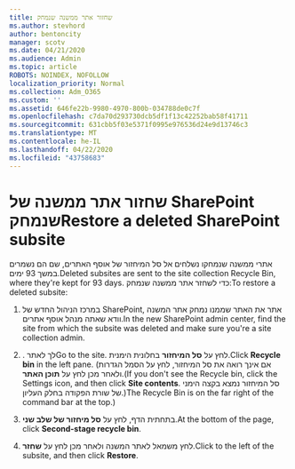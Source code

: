```yaml
---
title: שחזור אתר ממשנה שנמחק
ms.author: stevhord
author: bentoncity
manager: scotv
ms.date: 04/21/2020
ms.audience: Admin
ms.topic: article
ROBOTS: NOINDEX, NOFOLLOW
localization_priority: Normal
ms.collection: Adm_O365
ms.custom: ''
ms.assetid: 646fe22b-9980-4970-800b-034788de0c7f
ms.openlocfilehash: c7da70d293730dcb5df1f13c42252bab58f41711
ms.sourcegitcommit: 631cbb5f03e5371f0995e976536d24e9d13746c3
ms.translationtype: MT
ms.contentlocale: he-IL
ms.lasthandoff: 04/22/2020
ms.locfileid: "43758683"
---
```

# <a name="restore-a-deleted-sharepoint-subsite"></a><span data-ttu-id="e7504-102">שחזור אתר ממשנה של SharePoint שנמחק</span><span class="sxs-lookup"><span data-stu-id="e7504-102">Restore a deleted SharePoint subsite</span></span>

<span data-ttu-id="e7504-103">אתרי ממשנה שנמחקו נשלחים אל סל המיחזור של אוסף האתרים, שם הם נשמרים במשך 93 ימים.</span><span class="sxs-lookup"><span data-stu-id="e7504-103">Deleted subsites are sent to the site collection Recycle Bin, where they're kept for 93 days.</span></span> <span data-ttu-id="e7504-104">כדי לשחזר אתר ממשנה שנמחק:</span><span class="sxs-lookup"><span data-stu-id="e7504-104">To restore a deleted subsite:</span></span>
  
1. <span data-ttu-id="e7504-105">במרכז הניהול החדש של SharePoint, אתר את האתר שממנו נמחק אתר המשנה וודא שאתה מנהל אוסף אתרים.</span><span class="sxs-lookup"><span data-stu-id="e7504-105">In the new SharePoint admin center, find the site from which the subsite was deleted and make sure you're a site collection admin.</span></span> 
    
2. <span data-ttu-id="e7504-106">. לך לאתר</span><span class="sxs-lookup"><span data-stu-id="e7504-106">Go to the site.</span></span> <span data-ttu-id="e7504-107">לחץ על **סל המיחזור** בחלונית הימנית.</span><span class="sxs-lookup"><span data-stu-id="e7504-107">Click **Recycle bin** in the left pane.</span></span> <span data-ttu-id="e7504-108">(אם אינך רואה את סל המיחזור, לחץ על הסמל הגדרות ולאחר מכן לחץ על **תוכן האתר**.</span><span class="sxs-lookup"><span data-stu-id="e7504-108">(If you don't see the Recycle bin, click the Settings icon, and then click **Site contents**.</span></span> <span data-ttu-id="e7504-109">סל המיחזור נמצא בקצה הימני של שורת הפקודה בחלק העליון.)</span><span class="sxs-lookup"><span data-stu-id="e7504-109">The Recycle Bin is on the far right of the command bar at the top.)</span></span>
    
3. <span data-ttu-id="e7504-110">בתחתית הדף, לחץ על **סל מיחזור של שלב שני**.</span><span class="sxs-lookup"><span data-stu-id="e7504-110">At the bottom of the page, click **Second-stage recycle bin**.</span></span>
    
4. <span data-ttu-id="e7504-111">לחץ משמאל לאתר המשנה ולאחר מכן לחץ על **שחזר**.</span><span class="sxs-lookup"><span data-stu-id="e7504-111">Click to the left of the subsite, and then click **Restore**.</span></span>
    

